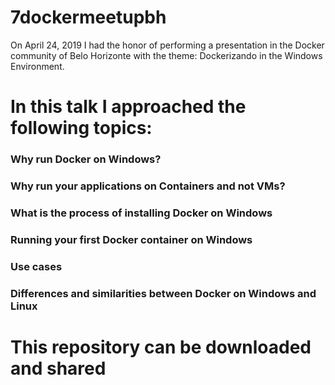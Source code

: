 # 7dockermeetupbh

On April 24, 2019 I had the honor of performing a presentation in the Docker community of Belo Horizonte with the theme: Dockerizando in the Windows Environment.

# In this talk I approached the following topics:

### Why run Docker on Windows?

### Why run your applications on Containers and not VMs?

### What is the process of installing Docker on Windows

### Running your first Docker container on Windows

### Use cases

### Differences and similarities between Docker on Windows and Linux

# This repository can be downloaded and shared
